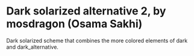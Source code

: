 # Dark solarized alternative 2, by mosdragon (Osama Sakhi)

Dark solarized scheme that combines the more colored elements of dark and dark_alternative.

